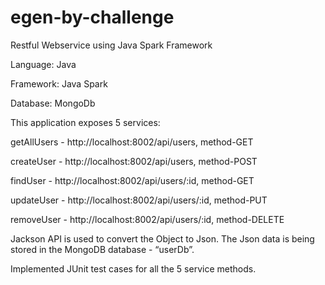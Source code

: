 # egen-by-challenge
Restful Webservice using Java Spark Framework

Language: Java

Framework: Java Spark

Database: MongoDb

This application exposes 5 services:  

getAllUsers - http://localhost:8002/api/users, method-GET

createUser - http://localhost:8002/api/users, method-POST

findUser - http://localhost:8002/api/users/:id, method-GET

updateUser - http://localhost:8002/api/users/:id, method-PUT

removeUser - http://localhost:8002/api/users/:id, method-DELETE

Jackson API is used to convert the Object to Json.
The Json data is being stored in the MongoDB database - “userDb”.

Implemented JUnit test cases for all the 5 service methods.
